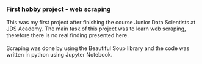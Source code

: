 ### First hobby project - web scraping
This was my first project after finishing the course Junior Data Scientists at JDS Academy. The main task of this project was to learn web scraping, therefore there is no real finding presented here.<br>
<br>
Scraping was done by using the Beautiful Soup library and the code was written in python using Jupyter Notebook.
